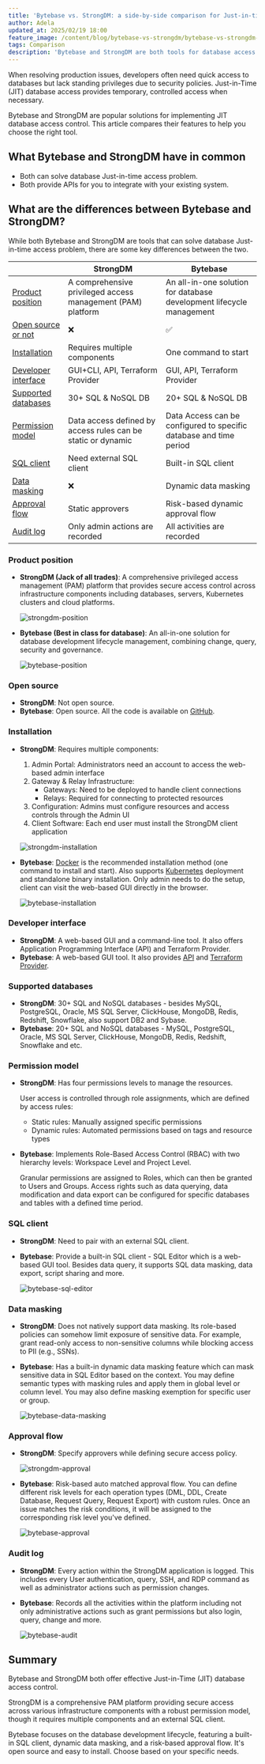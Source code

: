 ```yaml
---
title: 'Bytebase vs. StrongDM: a side-by-side comparison for Just-in-time (JIT) database access control'
author: Adela
updated_at: 2025/02/19 18:00
feature_image: /content/blog/bytebase-vs-strongdm/bytebase-vs-strongdm-banner.webp
tags: Comparison
description: 'Bytebase and StrongDM are both tools for database access control. This article compares the features and pricing of Bytebase and StrongDM.'
---
```


When resolving production issues, developers often need quick access to databases but lack standing privileges due to security policies. Just-in-Time (JIT) database access provides temporary, controlled access when necessary.

Bytebase and StrongDM are popular solutions for implementing JIT database access control. This article compares their features to help you choose the right tool.

## What Bytebase and StrongDM have in common

- Both can solve database Just-in-time access problem.
- Both provide APIs for you to integrate with your existing system.

## What are the differences between Bytebase and StrongDM?

While both Bytebase and StrongDM are tools that can solve database Just-in-time access problem, there are some key differences between the two.

|                                             | StrongDM                                                     | Bytebase                                                             |
| ------------------------------------------- | ------------------------------------------------------------ | -------------------------------------------------------------------- |
| [Product position](#product-position)       | A comprehensive privileged access management (PAM) platform  | An all-in-one solution for database development lifecycle management |
| [Open source or not](#open-source)          | ❌                                                           | ✅                                                                   |
| [Installation](#installation)               | Requires multiple components                                 | One command to start                                                 |
| [Developer interface](#developer-interface) | GUI+CLI, API, Terraform Provider                             | GUI, API, Terraform Provider                                         |
| [Supported databases](#supported-databases) | 30+ SQL & NoSQL DB                                           | 20+ SQL & NoSQL DB                                                   |
| [Permission model](#permission-model)       | Data access defined by access rules can be static or dynamic | Data Access can be configured to specific database and time period   |
| [SQL client](#sql-client)                   | Need external SQL client                                     | Built-in SQL client                                                  |
| [Data masking](#data-masking)               | ❌                                                           | Dynamic data masking                                                 |
| [Approval flow](#approval-flow)             | Static approvers                                             | Risk-based dynamic approval flow                                     |
| [Audit log](#audit-log)                     | Only admin actions are recorded                              | All activities are recorded                                          |

### Product position

- **StrongDM (Jack of all trades)**: A comprehensive privileged access management (PAM) platform that provides secure access control across infrastructure components including databases, servers, Kubernetes clusters and cloud platforms.

  ![strongdm-position](/content/blog/bytebase-vs-strongdm/strongdm-position.webp)

- **Bytebase (Best in class for database)**: An all-in-one solution for database development lifecycle management, combining change, query, security and governance.

  ![bytebase-position](/content/blog/bytebase-vs-flyway/bytebase-position.webp)

### Open source

- **StrongDM**: Not open source.
- **Bytebase**: Open source. All the code is available on [GitHub](https://github.com/bytebase/bytebase).

### Installation

- **StrongDM**: Requires multiple components:

  1. Admin Portal: Administrators need an account to access the web-based admin interface
  1. Gateway & Relay Infrastructure:
     - Gateways: Need to be deployed to handle client connections
     - Relays: Required for connecting to protected resources
  1. Configuration: Admins must configure resources and access controls through the Admin UI
  1. Client Software: Each end user must install the StrongDM client application

  ![strongdm-installation](/content/blog/bytebase-vs-strongdm/strongdm-installation.webp)

- **Bytebase**: [Docker](https://docs.bytebase.com/get-started/self-host/#docker/) is the recommended installation method (one command to install and start). Also supports [Kubernetes](https://docs.bytebase.com/get-started/self-host/#kubernetes/) deployment and standalone binary installation. Only admin needs to do the setup, client can visit the web-based GUI directly in the browser.

  ![bytebase-installation](/content/blog/bytebase-vs-strongdm/bytebase-installation.webp)

### Developer interface

- **StrongDM**: A web-based GUI and a command-line tool. It also offers Application Programming Interface (API) and Terraform Provider.
- **Bytebase**: A web-based GUI tool. It also provides [API](https://docs.bytebase.com/api/overview/) and [Terraform Provider](https://docs.bytebase.com/get-started/terraform/).

### Supported databases

- **StrongDM**: 30+ SQL and NoSQL databases - besides MySQL, PostgreSQL, Oracle, MS SQL Server, ClickHouse, MongoDB, Redis, Redshift, Snowflake, also support DB2 and Sybase.
- **Bytebase**: 20+ SQL and NoSQL databases - MySQL, PostgreSQL, Oracle, MS SQL Server, ClickHouse, MongoDB, Redis, Redshift, Snowflake and etc.

### Permission model

- **StrongDM**: Has four permissions levels to manage the resources.

  User access is controlled through role assignments, which are defined by access rules:

  - Static rules: Manually assigned specific permissions
  - Dynamic rules: Automated permissions based on tags and resource types

- **Bytebase**: Implements Role-Based Access Control (RBAC) with two hierarchy levels: Workspace Level and Project Level.

  Granular permissions are assigned to Roles, which can then be granted to Users and Groups. Access rights such as data querying, data modification and data export can be configured for specific databases and tables with a defined time period.

### SQL client

- **StrongDM**: Need to pair with an external SQL client.
- **Bytebase**: Provide a built-in SQL client - SQL Editor which is a web-based GUI tool. Besides data query, it supports SQL data masking, data export, script sharing and more.

  ![bytebase-sql-editor](/content/blog/bytebase-vs-strongdm/bytebase-sql-editor.webp)

### Data masking

- **StrongDM**: Does not natively support data masking. Its role-based policies can somehow limit exposure of sensitive data. For example, grant read-only access to non-sensitive columns while blocking access to PII (e.g., SSNs).
- **Bytebase**: Has a built-in dynamic data masking feature which can mask sensitive data in SQL Editor based on the context. You may define semantic types with masking rules and apply them in global level or column level. You may also define masking exemption for specific user or group.

  ![bytebase-data-masking](/content/blog/bytebase-vs-strongdm/bytebase-data-masking.webp)

### Approval flow

- **StrongDM**: Specify approvers while defining secure access policy.

  ![strongdm-approval](/content/blog/bytebase-vs-strongdm/strongdm-approval.webp)

- **Bytebase**: Risk-based auto matched approval flow. You can define different risk levels for each operation types (DML, DDL, Create Database, Request Query, Request Export) with custom rules. Once an issue matches the risk conditions, it will be assigned to the corresponding risk level you've defined.

  ![bytebase-approval](/content/blog/bytebase-vs-strongdm/bytebase-approval.webp)

### Audit log

- **StrongDM**: Every action within the StrongDM application is logged. This includes every User authentication, query, SSH, and RDP command as well as administrator actions such as permission changes.

- **Bytebase**: Records all the activities within the platform including not only administrative actions such as grant permissions but also login, query, change and more.

  ![bytebase-audit](/content/blog/bytebase-vs-strongdm/bytebase-audit.webp)

## Summary

Bytebase and StrongDM both offer effective Just-in-Time (JIT) database access control.

StrongDM is a comprehensive PAM platform providing secure access across various infrastructure components with a robust permission model, though it requires multiple components and an external SQL client.

Bytebase focuses on the database development lifecycle, featuring a built-in SQL client, dynamic data masking, and a risk-based approval flow. It's open source and easy to install. Choose based on your specific needs.
